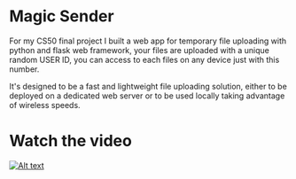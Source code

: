 # Magic Sender
For my CS50 final project I built a web app for temporary file uploading with python and flask web framework, your files are uploaded with a unique random USER ID, you can access to each  files on any device just with this number.

It's designed to be a fast and lightweight file uploading solution, either to be deployed on a dedicated web server or to be used locally taking advantage of wireless speeds.

# Watch the video
[![Alt text](https://img.youtube.com/vi/yqeT0U_fVM0/0.jpg)](https://www.youtube.com/watch?v=yqeT0U_fVM0)
